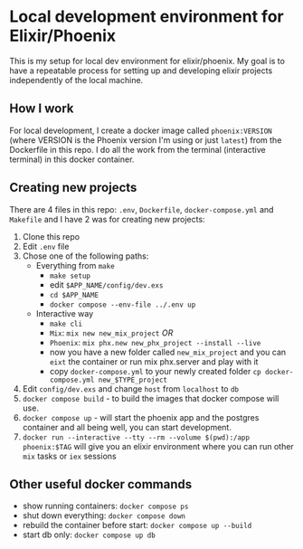 # Local development environment for Elixir/Phoenix

This is my setup for local dev environment for elixir/phoenix. My goal is to have a repeatable process for setting up and developing elixir projects independently of the local machine.

## How I work
For local development, I create a docker image called `phoenix:VERSION` (where VERSION is the Phoenix version I'm using or just `latest`) from the Dockerfile in this repo. I do all the work from the terminal (interactive terminal) in this docker container.

## Creating new projects
There are 4 files in this repo: `.env`, `Dockerfile`, `docker-compose.yml` and `Makefile` and I have 2 was for creating new projects:

1. Clone this repo
2. Edit `.env` file 
3. Chose one of the following paths:
    - Everything from `make`
        - `make setup`
        - edit `$APP_NAME/config/dev.exs`
        - `cd $APP_NAME`
        - `docker compose --env-file ../.env up`
    - Interactive way
        - `make cli`
        - `Mix`: `mix new new_mix_project` *OR*
        - `Phoenix`: `mix phx.new new_phx_project --install --live`
        - now you have a new folder called `new_mix_project` and you can `eixt` the container or run mix phx.server and play with it
        - copy `docker-compose.yml` to your newly created folder `cp docker-compose.yml new_$TYPE_project`
4. Edit `config/dev.exs` and change `host` from `localhost` to `db`
5. `docker compose build` - to build the images that docker compose will use.
6. `docker compose up` - will start the phoenix app and the postgres container and all being well, you can start development.
7. `docker run --interactive --tty --rm --volume $(pwd):/app phoenix:$TAG` will give you an elixir environment where you can run other `mix` tasks or `iex` sessions

## Other useful docker commands
- show running containers: `docker compose ps`
- shut down everything: `docker compose down`
- rebuild the container before start: `docker compose up --build`
- start db only: `docker compose up db`
